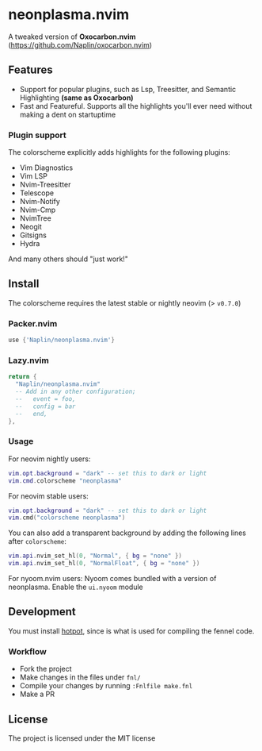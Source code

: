 # neonplasma.nvim

A tweaked version of **Oxocarbon.nvim** (https://github.com/Naplin/oxocarbon.nvim)

## Features

- Support for popular plugins, such as Lsp, Treesitter, and Semantic Highlighting **(same as Oxocarbon)**
- Fast and Featureful. Supports all the highlights you'll ever need without making a dent on startuptime

### Plugin support

The colorscheme explicitly adds highlights for the following plugins:

- Vim Diagnostics
- Vim LSP
- Nvim-Treesitter
- Telescope
- Nvim-Notify
- Nvim-Cmp
- NvimTree
- Neogit
- Gitsigns
- Hydra

And many others should "just work!"

## Install

The colorscheme requires the latest stable or nightly neovim (> `v0.7.0`)

### Packer.nvim

```lua
use {'Naplin/neonplasma.nvim'}
```
### Lazy.nvim
```lua
return { 
  "Naplin/neonplasma.nvim"
  -- Add in any other configuration; 
  --   event = foo, 
  --   config = bar
  --   end,
}, 
```
### Usage

For neovim nightly users:

```lua
vim.opt.background = "dark" -- set this to dark or light
vim.cmd.colorscheme "neonplasma"
```

For neovim stable users:

```lua
vim.opt.background = "dark" -- set this to dark or light
vim.cmd("colorscheme neonplasma")
```

You can also add a transparent background by adding the following lines after `colorscheme`:
```lua
vim.api.nvim_set_hl(0, "Normal", { bg = "none" })
vim.api.nvim_set_hl(0, "NormalFloat", { bg = "none" })
```

For nyoom.nvim users:
Nyoom comes bundled with a version of neonplasma. Enable the `ui.nyoom` module

## Development

You must install [hotpot](https://github.com/rktjmp/hotpot.nvim), since is what is used for compiling the fennel code.

### Workflow

* Fork the project
* Make changes in the files under `fnl/`
* Compile your changes by running `:Fnlfile make.fnl`
* Make a PR

## License

The project is licensed under the MIT license
